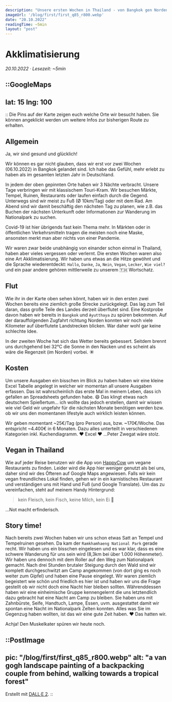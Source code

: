 ```yaml
---
description: "Unsere ersten Wochen in Thailand - von Bangkok gen Norden."
imageUrl: '/blog/first/first_q85_r800.webp'
date: "20.10.2022"
readingTime: ~5min
layout: "post"
---
```

# Akklimatisierung

_20.10.2022 · Lesezeit: ~5min_

::GoogleMaps
---
lat: 15
lng: 100
---
::
Die Pins auf der Karte zeigen euch welche Orte wir besucht haben. 
Sie können angeklickt werden um weitere Infos zur bisherigen Route zu erhalten.

## Allgemein
Ja, wir sind gesund und glücklich!

Wir können es gar nicht glauben, dass wir erst vor zwei Wochen (06.10.2022) in Bangkok gelandet sind. Ich habe das Gefühl, mehr erlebt zu haben als im gesamten letzten Jahr in Deutschland. 

In jedem der oben gepinnten Orte haben wir 3 Nächte verbracht. Unsere Tage verbringen wir mit klassischem Touri-Kram. Wir besuchen Märkte, Tempel, Ruinen, Restaurants oder laufen einfach durch die Gegend. Unterwegs sind wir meist zu Fuß (Ø 10km/Tag) oder mit dem Rad. Am Abend sind wir damit beschäftig den nächsten Tag zu planen, wie z.B. das Buchen der nächsten Unterkunft oder Informationen zur Wanderung im Nationalpark zu suchen.

Covid-19 ist hier übrigends fast kein Thema mehr. In Märkten oder in öffentlichen Verkehrsmitteln tragen die meisten noch eine Maske, ansonsten merkt man aber nichts von einer Pandemie.

Wir waren zwar beide unabhängig von einander schon einmal in Thailand, haben aber vieles vergessen oder verlernt. Die ersten Wochen waren also eine Art Akklimatisierung. Wir haben uns etwas an die Hitze gewöhnt und die Sprache wiederentdeckt: `Hallo`, `Danke`, `Ja`, `Nein`, `Vegan`, `Lecker`, `Wie viel?` und ein paar andere gehören mittlerweile zu unserem 🇹🇭 Wortschatz.

## Flut
Wie ihr in der Karte oben sehen könnt, haben wir in den ersten zwei Wochen bereits eine ziemlich große Strecke zurückgelegt. Das lag zum Teil daran, dass große Teile des Landes derzeit überflutet sind. Eine Kostprobe davon haben wir bereits in `Bangkok` und `Ayutthaya` zu spüren bekommen. Auf der darauffolgenden Zugfahrt richtung Norden konnten wir noch viele Kilometer auf überflutete Landstrecken blicken. War daher wohl gar keine schlechte Idee.

In der zweiten Woche hat sich das Wetter bereits gebessert. Seitdem brennt uns durchgehend bei 32°C die Sonne in den Nacken und es scheint als wäre die Regenzeit (im Norden) vorbei. :sunny:

## Kosten
Um unsere Ausgaben ein bisschen im Blick zu haben haben wir eine kleine Excel Tabelle angelegt in welcher wir momentan all unsere Ausgaben erfassen. Das ist wahrscheinlich das erste Mal in meinem Leben, dass ich gefallen an Spreadsheets gefunden habe. :smile: Das klingt etwas nach deutschem Spießertum... ich wollte das jedoch erstellen, damit wir wissen wie viel Geld wir ungefahr für die nächsten Monate benötigen werden bzw. ob wir uns den momentanen lifestyle auch wirklich leisten können. 

Wir geben momentant ~25€/Tag (pro Person) aus, bzw. ~170€/Woche. Das entspricht ~4.400€ in 6 Monaten. Dazu alles unterteilt in verschiedenen Kategorien inkl. Kuchendiagramm. :heart: Excel :heart: ...Peter Zwegat wäre stolz.

## Vegan in Thailand
Wie auf jeder Reise benutzen wir die App von [HappyCow](https://www.happycow.net/) um vegane Restaurants zu finden. Leider wird die App hier weniger genutzt als bei uns, daher sind wir des Öfteren auf Google Maps angewiesen. Falls wir kein vegan freundliches Lokal finden, gehen wir in ein karnistisches Restaurant und verständigen uns mit Hand und Fuß (und Google Translate). Um das zu vereinfachen, steht auf meinem Handy Hintergrund:
> kein Fleisch, kein Fisch, keine Milch, kein Ei :pray:

...Not macht erfinderisch.

## Story time!
Nach bereits zwei Wochen haben wir uns schon etwas Satt an Tempel und Tempelruinen gesehen. Da kam der `Ramkhamhaeng National Park` gerade recht. Wir haben uns ein bisschen eingelesen und es war klar, dass es eine schwere Wanderung für uns sein wird (8,3km bei über 1.000 Höhenmeter). Wir haben uns dennoch mit dem Roller auf den Weg zum Nationalpark gemacht. Nach drei Stunden brutaler Steigung durch den Wald sind wir komplett durchgeschwitzt am Camp angekommen (von dort ging es noch weiter zum Gipfel) und haben eine Pause eingelegt. Wir waren ziemlich begeistert wie schön und friedlich es hier ist und haben wir uns die Frage gestellt ob wir nicht doch eine Nacht hier bleiben sollten. Währenddessen haben wir eine einheimische Gruppe kennengelernt die uns letztendlich dazu gebracht hat eine Nacht am Camp zu bleiben. Sie haben uns mit Zahnbürste, Seife, Handtuch, Lampe, Essen, uvm. ausgestattet damit wir spontan eine Nacht im Nationalpark Zelten konnten. Alles was Sie im Gegenzug haben wollten, ist das wir eine gute Zeit haben. :heart: Das hatten wir.

Achja! Den Muskelkater spüren wir heute noch.

::PostImage
---
pic: "/blog/first/first_q85_r800.webp"
alt: "a van gogh landscape painting of a backpacking couple from behind, walking towards a tropical forest"
---
Erstellt mit [DALL·E 2](https://openai.com/dall-e-2/).
::
